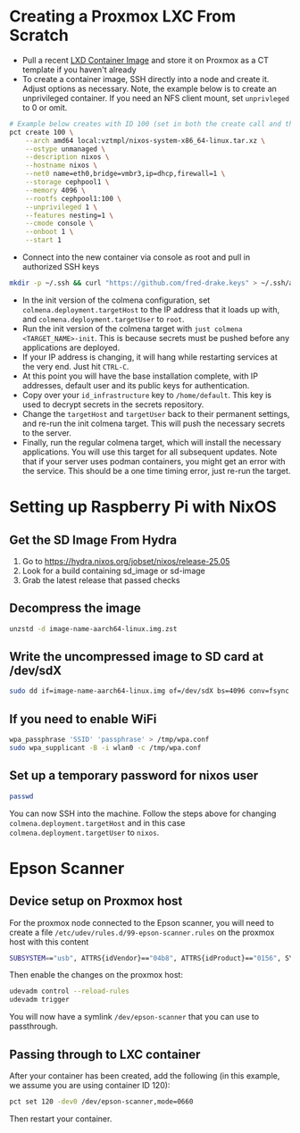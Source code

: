 # Creating a Proxmox LXC From Scratch

- Pull a recent [LXD Container Image](https://hydra.nixos.org/job/nixos/release-24.11/nixos.lxdContainerImage.x86_64-linux) and store it on Proxmox as a CT template if you haven't already
- To create a container image, SSH directly into a node and create it. Adjust options as necessary. Note, the example below is to create an unprivileged container. If you need an NFS client mount, set `unprivleged` to 0 or omit.

```bash
# Example below creates with ID 100 (set in both the create call and the --rootfs options), 4GB RAM and 100GB disk
pct create 100 \
    --arch amd64 local:vztmpl/nixos-system-x86_64-linux.tar.xz \
    --ostype unmanaged \
    --description nixos \
    --hostname nixos \
    --net0 name=eth0,bridge=vmbr3,ip=dhcp,firewall=1 \
    --storage cephpool1 \
    --memory 4096 \
    --rootfs cephpool1:100 \
    --unprivileged 1 \
    --features nesting=1 \
    --cmode console \
    --onboot 1 \
    --start 1
```

- Connect into the new container via console as root and pull in authorized SSH keys

```bash
mkdir -p ~/.ssh && curl "https://github.com/fred-drake.keys" > ~/.ssh/authorized_keys
```

- In the init version of the colmena configuration, set `colmena.deployment.targetHost` to the IP address that it loads up with, and `colmena.deployment.targetUser` to `root`.
- Run the init version of the colmena target with `just colmena <TARGET_NAME>-init`. This is because secrets must be pushed before any applications are deployed.
- If your IP address is changing, it will hang while restarting services at the very end. Just hit `CTRL-C`.
- At this point you will have the base installation complete, with IP addresses, default user and its public keys for authentication.
- Copy over your `id_infrastructure` key to `/home/default`. This key is used to decrypt secrets in the secrets repository.
- Change the `targetHost` and `targetUser` back to their permanent settings, and re-run the init colmena target. This will push the necessary secrets to the server.
- Finally, run the regular colmena target, which will install the necessary applications. You will use this target for all subsequent updates. Note that if your server uses podman containers, you might get an error with the service. This should be a one time timing error, just re-run the target.

# Setting up Raspberry Pi with NixOS

## Get the SD Image From Hydra

1. Go to https://hydra.nixos.org/jobset/nixos/release-25.05
2. Look for a build containing sd_image or sd-image
3. Grab the latest release that passed checks

## Decompress the image

```bash
unzstd -d image-name-aarch64-linux.img.zst
```

## Write the uncompressed image to SD card at /dev/sdX

```bash
sudo dd if=image-name-aarch64-linux.img of=/dev/sdX bs=4096 conv=fsync status=progress
```

## If you need to enable WiFi

```bash
wpa_passphrase 'SSID' 'passphrase' > /tmp/wpa.conf
sudo wpa_supplicant -B -i wlan0 -c /tmp/wpa.conf
```

## Set up a temporary password for nixos user
```bash
passwd
```

You can now SSH into the machine.  Follow the steps above for changing `colmena.deployment.targetHost` and in this case `colmena.deployment.targetUser` to `nixos`.

# Epson Scanner

## Device setup on Proxmox host

For the proxmox node connected to the Epson scanner, you will need to create a file `/etc/udev/rules.d/99-epson-scanner.rules` on the proxmox host with this content
```bash
SUBSYSTEM=="usb", ATTRS{idVendor}=="04b8", ATTRS{idProduct}=="0156", SYMLINK+="epson-scanner", MODE="0660", GROUP="scanner"
```

Then enable the changes on the proxmox host:
```bash
udevadm control --reload-rules
udevadm trigger
```

You will now have a symlink `/dev/epson-scanner` that you can use to passthrough.

## Passing through to LXC container

After your container has been created, add the following (in this example, we assume you are using container ID 120):
```bash
pct set 120 -dev0 /dev/epson-scanner,mode=0660
```

Then restart your container.
